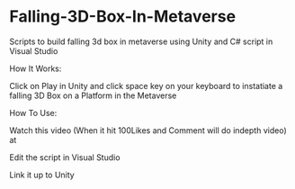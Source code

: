 # Falling-3D-Box-In-Metaverse
Scripts to build falling 3d box in metaverse using Unity and C# script in Visual Studio

How It Works:

Click on Play in Unity and click space key on your keyboard to instatiate a falling 3D Box on a Platform in the Metaverse

How To Use:

Watch this video (When it hit 100Likes and Comment will do indepth video) at 

Edit the script in Visual Studio

Link it up to Unity

